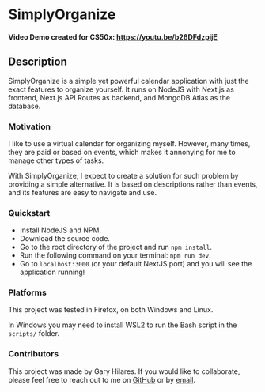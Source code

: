 # SimplyOrganize
#### Video Demo created for CS50x: https://youtu.be/b26DFdzpijE
## Description
SimplyOrganize is a simple yet powerful calendar application with just the exact features to organize yourself. It runs on NodeJS with Next.js as frontend, Next.js API Routes as backend, and MongoDB Atlas as the database.

### Motivation
I like to use a virtual calendar for organizing myself. However, many times, they are paid or based on events, which makes it annonying for me to manage other types of tasks.

With SimplyOrganize, I expect to create a solution for such problem by providing a simple alternative. It is based on descriptions rather than events, and its features are easy to navigate and use.

### Quickstart
- Install NodeJS and NPM.
- Download the source code.
- Go to the root directory of the project and run `npm install`.
- Run the following command on your terminal: `npm run dev`.
- Go to `localhost:3000` (or your default NextJS port) and you will see the application running!

### Platforms
This project was tested in Firefox, on both Windows and Linux.

In Windows you may need to install WSL2 to run the Bash script in the `scripts/` folder.

### Contributors
This project was made by Gary Hilares. If you would like to collaborate, please feel free to reach out to me on [GitHub](https://github.com/GaryStriving) or by [email](mailto:garystriving@gmail.com).